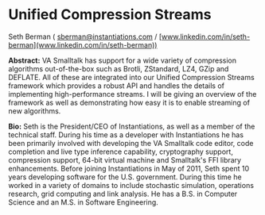 # Unified Compression Streams

Seth Berman ( sberman@instantiations.com / [www.linkedin.com/in/seth-berman](www.linkedin.com/in/seth-berman))

**Abstract:**
VA Smalltalk has support for a wide variety of compression algorithms out-of-the-box such as Brotli, ZStandard, LZ4, GZip and DEFLATE. All of these are integrated into our Unified Compression Streams framework which provides a robust API and handles the details of implementing high-performance streams. I will be giving an overview of the framework as well as demonstrating how easy it is to enable streaming of new algorithms.

**Bio:**
Seth is the President/CEO of Instantiations, as well as a member of the technical staff. During his time as a developer with Instantiations he has been primarily involved with developing the VA Smalltalk code editor, code completion and live type inference capability, cryptography support, compression support, 64-bit virtual machine and Smalltalk's FFI library enhancements. Before joining Instantiations in May of 2011, Seth spent 10 years developing software for the U.S. government.  During this time he worked in a variety of domains to include stochastic simulation, operations research, grid computing and link analysis.  He has a B.S. in Computer Science and an M.S. in Software Engineering.
